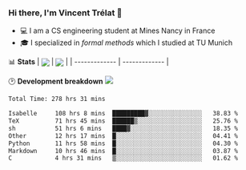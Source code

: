 ### Hi there, I'm Vincent Trélat 👋
 - 💻 I am a CS engineering student at Mines Nancy in France
 - 🎓 I specialized in *formal methods* which I studied at TU Munich

📊 **Stats**
| <img align="center" src="https://readme-stats.clckblog.space/api?username=VTrelat&show_icons=true&include_all_commits=true&theme=tokyonight&hide_border=true" /> | <img align="center" src="https://readme-stats.clckblog.space/api/top-langs/?username=VTrelat&layout=compact&theme=tokyonight&hide_border=true" /> |
| ------------- | ------------- |

🕑 **Development breakdown** ![](https://wakatime.com/badge/user/8d0110fb-6b70-4990-ab86-45c404715c2b.svg)
<!--START_SECTION:waka-->

```txt
Total Time: 278 hrs 31 mins

Isabelle     108 hrs 8 mins  █████████▓░░░░░░░░░░░░░░░   38.83 %
TeX          71 hrs 45 mins  ██████▒░░░░░░░░░░░░░░░░░░   25.76 %
sh           51 hrs 6 mins   ████▓░░░░░░░░░░░░░░░░░░░░   18.35 %
Other        12 hrs 17 mins  █░░░░░░░░░░░░░░░░░░░░░░░░   04.41 %
Python       11 hrs 58 mins  █░░░░░░░░░░░░░░░░░░░░░░░░   04.30 %
Markdown     10 hrs 46 mins  █░░░░░░░░░░░░░░░░░░░░░░░░   03.87 %
C            4 hrs 31 mins   ▒░░░░░░░░░░░░░░░░░░░░░░░░   01.62 %
```

<!--END_SECTION:waka-->
